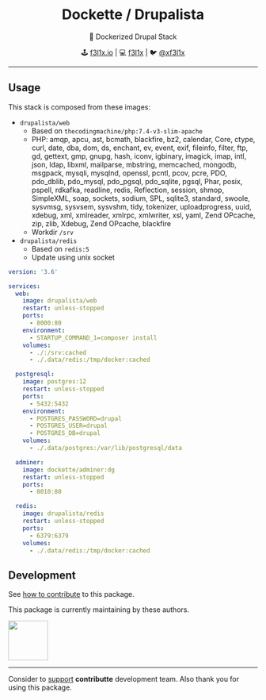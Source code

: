<h1 align=center>Dockette / Drupalista</h1>

<p align=center>
   🐳 Dockerized Drupal Stack
</p>

<p align=center>
🕹 <a href="https://f3l1x.io">f3l1x.io</a> | 💻 <a href="https://github.com/f3l1x">f3l1x</a> | 🐦 <a href="https://twitter.com/xf3l1x">@xf3l1x</a>
</p>

-----

## Usage

This stack is composed from these images:

- `drupalista/web`
  - Based on `thecodingmachine/php:7.4-v3-slim-apache`
  - PHP: amqp, apcu, ast, bcmath, blackfire, bz2, calendar, Core, ctype, curl, date, dba, dom, ds, enchant, ev, event, exif, fileinfo, filter, ftp, gd, gettext, gmp, gnupg, hash, iconv, igbinary, imagick, imap, intl, json, ldap, libxml, mailparse, mbstring, memcached, mongodb, msgpack, mysqli, mysqlnd, openssl, pcntl, pcov, pcre, PDO, pdo_dblib, pdo_mysql, pdo_pgsql, pdo_sqlite, pgsql, Phar, posix, pspell, rdkafka, readline, redis, Reflection, session, shmop, SimpleXML, soap, sockets, sodium, SPL, sqlite3, standard, swoole, sysvmsg, sysvsem, sysvshm, tidy, tokenizer, uploadprogress, uuid, xdebug, xml, xmlreader, xmlrpc, xmlwriter, xsl, yaml, Zend OPcache, zip, zlib, Xdebug, Zend OPcache, blackfire
  - Workdir `/srv`
- `drupalista/redis`
  - Based on `redis:5`
  - Update using unix socket

```yaml
version: '3.6'

services:
  web:
    image: drupalista/web
    restart: unless-stopped
    ports:
      - 8000:80
    environment:
      - STARTUP_COMMAND_1=composer install
    volumes:
      - ./:/srv:cached
      - ./.data/redis:/tmp/docker:cached

  postgresql:
    image: postgres:12
    restart: unless-stopped
    ports:
      - 5432:5432
    environment:
      - POSTGRES_PASSWORD=drupal
      - POSTGRES_USER=drupal
      - POSTGRES_DB=drupal
    volumes:
      - ./.data/postgres:/var/lib/postgresql/data

  adminer:
    image: dockette/adminer:dg
    restart: unless-stopped
    ports:
      - 8010:80

  redis:
    image: drupalista/redis
    restart: unless-stopped
    ports:
      - 6379:6379
    volumes:
      - ./.data/redis:/tmp/docker:cached
```

## Development

See [how to contribute](https://contributte.org/contributing.html) to this package.

This package is currently maintaining by these authors.

<a href="https://github.com/f3l1x">
    <img width="80" height="80" src="https://avatars2.githubusercontent.com/u/538058?v=3&s=80">
</a>

-----

Consider to [support](https://contributte.org/partners.html) **contributte** development team.
Also thank you for using this package.
